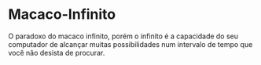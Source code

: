 # Macaco-Infinito
O paradoxo do macaco infinito, porém o infinito é a capacidade do seu computador de alcançar muitas possibilidades num intervalo de tempo que você não desista de procurar.
